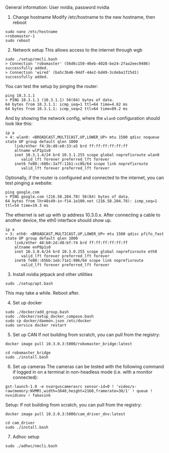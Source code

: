 General information:
User nvidia, password nvidia

1) Change hostname
Modify /etc/hostname to the new hostname, then reboot
```
sudo nano /etc/hostname
>robomaster-1
sudo reboot
```

2) Network setup
This allows access to the internet through wgb
```
sudo ./setup/nmcli.bash
> Connection 'robomaster' (56d6c150-46eb-4028-be24-2faa2eec9486) successfully added.
> Connection 'wired' (ba5c3b46-94df-44e2-bd49-3cdeba1f25d1) successfully added.
```

You can test the setup by pinging the router:
```
ping 10.3.1.1
> PING 10.3.1.1 (10.3.1.1) 56(84) bytes of data.
64 bytes from 10.3.1.1: icmp_seq=1 ttl=64 time=4.82 ms
64 bytes from 10.3.1.1: icmp_seq=2 ttl=64 time=89.2 ms
```

And by showing the network config, where the `wlan0` configuration should look like this:
```
ip a
> 4: wlan0: <BROADCAST,MULTICAST,UP,LOWER_UP> mtu 1500 qdisc noqueue state UP group default qlen 1000
    link/ether f4:3b:d8:e0:33:a5 brd ff:ff:ff:ff:ff:ff
    altname wlP1p1s0
    inet 10.3.1.4/24 brd 10.3.1.255 scope global noprefixroute wlan0
       valid_lft forever preferred_lft forever
    inet6 fe80::680c:3a7f:11b1:cc8b/64 scope link noprefixroute 
       valid_lft forever preferred_lft forever
```

Optionally, if the router is configured and connected to the internet, you can test pinging a website:
```
ping google.com
> PING google.com (216.58.204.78) 56(84) bytes of data.
64 bytes from lhr48s49-in-f14.1e100.net (216.58.204.78): icmp_seq=1 ttl=54 time=19.3 ms
```

The ethernet is set up with ip address 10.3.0.x. After connecting a cable to another device, the eth0 interface should show up.
```
ip a 
> 3: eth0: <BROADCAST,MULTICAST,UP,LOWER_UP> mtu 1500 qdisc pfifo_fast state UP group default qlen 1000
    link/ether 48:b0:2d:d8:bf:74 brd ff:ff:ff:ff:ff:ff
    altname enP8p1s0
    inet 10.3.0.4/24 brd 10.3.0.255 scope global noprefixroute eth0
       valid_lft forever preferred_lft forever
    inet6 fe80::65bb:1eb:71e1:986/64 scope link noprefixroute 
       valid_lft forever preferred_lft forever
```

3) Install nvidia jetpack and other utilities
```
sudo ./setup/apt.bash
```
This may take a while. Reboot after.

4) Set up docker
```
sudo ./docker/add_group.bash
sudo ./docker/setup_docker_compose.bash
sudo cp docker/daemon.json /etc/docker
sudo service docker restart
```

5) Set up CAN
If not building from scratch, you can pull from the registry:
```
docker image pull 10.3.0.3:5000/robomaster_bridge:latest
```

```
cd robomaster_bridge
sudo ./install.bash
```

6) Set up cameras
The cameras can be tested with the following command if logged in on a terminal in non-headless mode (i.e. with a monitor connected):
```
gst-launch-1.0 -e nvarguscamerasrc sensor-id=0 ! 'video/x-raw(memory:NVMM),width=3840,height=2160,framerate=30/1' ! queue ! nvvidconv ! fakesink
```

Setup:
If not building from scratch, you can pull from the registry:
```
docker image pull 10.3.0.3:5000/cam_driver_dnv:latest
```

```
cd cam_driver
sudo ./install.bash
```

7) Adhoc setup
```
sudo ./adhoc/nmcli.bash
```
